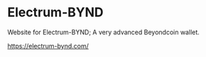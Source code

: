 Electrum-BYND
=============

Website for Electrum-BYND; A very advanced Beyondcoin wallet.

https://electrum-bynd.com/
